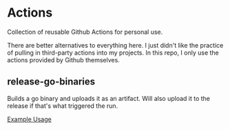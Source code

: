 # Actions
Collection of reusable Github Actions for personal use.

There are better alternatives to everything here. I just didn't like the practice of pulling in third-party actions into my projects. In this repo, I only use the actions provided by Github themselves. 

## release-go-binaries
Builds a go binary and uploads it as an artifact. Will also upload it to the release if that's what triggered the run.

[Example Usage](.github/workflows/test-release-go-binaries.yaml)